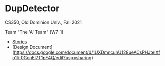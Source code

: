 # DupDetector

CS350, Old Dominion Univ., Fall 2021

Team "The 'A' Team" (W7-1)

* [Stories](https://trello.com/b/tkYIAiUl/a-team)
* [Design Document] (https://docs.google.com/document/d/1UXDmncuhU128ueACsPHJtelXfo1li-0GcnEI7T1pF4Q/edit?usp=sharing)
